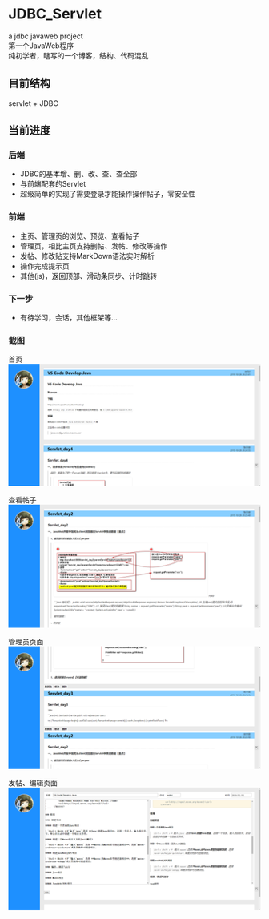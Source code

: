 # JDBC_Servlet
a jdbc javaweb project  
第一个JavaWeb程序  
纯初学者，瞎写的一个博客，结构、代码混乱  
## 目前结构
servlet + JDBC
## 当前进度
### 后端
- JDBC的基本增、删、改、查、查全部
- 与前端配套的Servlet
- 超级简单的实现了需要登录才能操作操作帖子，零安全性
### 前端
- 主页、管理页的浏览、预览、查看帖子
- 管理页，相比主页支持删帖、发帖、修改等操作
- 发帖、修改贴支持MarkDown语法实时解析
- 操作完成提示页
- 其他(js)，返回顶部、滑动条同步、计时跳转
### 下一步
- 有待学习，会话，其他框架等...
### 截图
首页
![主页](./web/showpic/blog.png)

查看帖子
![主页](./web/showpic/page.png)

管理员页面
![主页](./web/showpic/admin.png)

发帖、编辑页面
![主页](./web/showpic/edit.png)